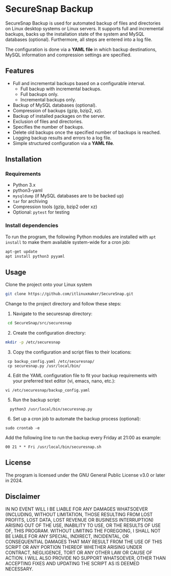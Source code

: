 
# SecureSnap Backup

SecureSnap Backup is used for automated backup of files and directories on Linux desktop systems or Linux servers. It supports full and incremental backups, backs up the installation state of the system and MySQL databases (optional). Furthermore, all steps are entered into a log file.

The configuration is done via a **YAML file** in which backup destinations, MySQL information and compression settings are specified.
## Features
- Full and incremental backups based on a configurable interval.
	+ Full backup with incremental backups.
	+ Full backups only.
	+ Incremental backups only.
- Backup of MySQL databases (optional).
- Compression of backups (gzip, bzip2, xz).
- Backup of installed packages on the server.
- Exclusion of files and directories.
- Specifies the number of backups.
- Delete old backups once the specified number of backups is reached.
- Logging backup results and errors to a log file.
- Simple structured configuration via a **YAML file**.

## Installation

### Requirements
- Python 3.x
- python3-yaml
- `mysqldump` (if MySQL databases are to be backed up)
- `tar` for archiving
- Compression tools (gzip, bzip2 oder xz)
- Optional: `pytest` for testing

### Install dependencies
To run the program, the following Python modules are installed with `apt install` to make them available system-wide for a cron job:

```bash
apt-get update
apt install python3 pyyaml
```

## Usage
Clone the project onto your Linux system  
```Bash
git clone https://github.com/itlinuxmaker/SecureSnap.git  
```
Change to the project directory and follow these steps:
1.   Navigate to the securesnap directory:
```Bash  
 cd SecureSnap/src/securesnap  

```
2. Create the configuration directory:
 ```Bash  
 mkdir -p /etc/securesnap  
 ```
3. Copy the configuration and script files to their locations:
```
 cp backup_config.yaml /etc/securesnap/
 cp securesnap.py /usr/local/bin/
 ```
4. Edit the YAML configuration file to fit your backup requirements with your preferred text editor (vi, emacs, nano, etc.):
```
vi /etc/securesnap/backup_config.yaml 
```
5. Run the backup script:
```
  python3 /usr/local/bin/securesnap.py
  ```
6. Set up a cron job to automate the backup process (optional):
```    
sudo crontab -e
```
Add the following line to run the backup every Friday at 21:00 as example:
```
00 21 * * Fri /usr/local/bin/securesnap.sh
```
## License
The program is licensed under the GNU General Public License v3.0 or later in 2024.

## Disclaimer
IN NO EVENT WILL I BE LIABLE FOR ANY DAMAGES WHATSOEVER (INCLUDING, WITHOUT LIMITATION, THOSE RESULTING FROM LOST PROFITS, LOST DATA, LOST REVENUE OR BUSINESS INTERRUPTION) ARISING OUT OF THE USE, INABILITY TO USE, OR THE RESULTS OF USE OF, THIS PROGRAM. WITHOUT LIMITING THE FOREGOING, I SHALL NOT BE LIABLE FOR ANY SPECIAL, INDIRECT, INCIDENTAL, OR CONSEQUENTIAL DAMAGES THAT MAY RESULT FROM THE USE OF THIS SCRIPT OR ANY PORTION THEREOF WHETHER ARISING UNDER CONTRACT, NEGLIGENCE, TORT OR ANY OTHER LAW OR CAUSE OF ACTION. I WILL ALSO PROVIDE NO SUPPORT WHATSOEVER, OTHER THAN ACCEPTING FIXES AND UPDATING THE SCRIPT AS IS DEEMED NECESSARY.